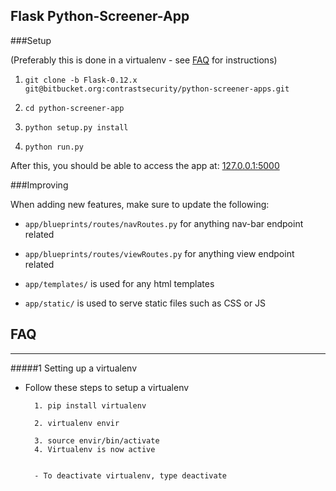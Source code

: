 
## Flask Python-Screener-App



###Setup

(Preferably this is done in a virtualenv - see [FAQ](#faq) for instructions)

1. `git clone -b Flask-0.12.x git@bitbucket.org:contrastsecurity/python-screener-apps.git`

2. `cd python-screener-app`

3. `python setup.py install`

4. `python run.py`

After this, you should be able to access the app at: [127.0.0.1:5000](http://127.0.0.1:5000)


###Improving

When adding new features, make sure to update the following:

- `app/blueprints/routes/navRoutes.py` for anything nav-bar endpoint related

- `app/blueprints/routes/viewRoutes.py` for anything view endpoint related

- `app/templates/` is used for any html templates

- `app/static/` is used to serve static files such as CSS or JS



## FAQ
- - - -
#####1 Setting up a virtualenv

- Follow these steps to setup a virtualenv

        1. pip install virtualenv
    
        2. virtualenv envir
    
        3. source envir/bin/activate
        4. Virtualenv is now active
        
    
        - To deactivate virtualenv, type deactivate